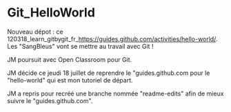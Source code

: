 # Git_HelloWorld
Nouveau dépot : ce 120318_learn_gitbygit_fr_https://guides.github.com/activities/hello-world/.
Les  "SangBleus" vont se mettre au travail avec Git !

JM poursuit avec Open Classroom pour Git.

JM décide ce jeudi 18 juillet de reprendre le "guides.github.com pour le "hello-world" qui est mon tutoriel de départ.

JM a repris pour recréé une branche nommée "readme-edits" afin de mieux suivre le "guides.github.com".
